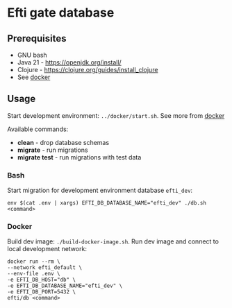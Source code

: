 # Efti gate database

## Prerequisites
* GNU bash
* Java 21 - https://openjdk.org/install/
* Clojure - https://clojure.org/guides/install_clojure
* See [docker](../docker/README.md)

## Usage

Start development environment: ```../docker/start.sh```.
See more from [docker](../docker/README.md)

Available commands:
- **clean** - drop database schemas
- **migrate** - run migrations
- **migrate test** - run migrations with test data

### Bash
Start migration for development environment database `efti_dev`:
```
env $(cat .env | xargs) EFTI_DB_DATABASE_NAME="efti_dev" ./db.sh <command>
```

### Docker

Build dev image: ```./build-docker-image.sh```.
Run dev image and connect to local development network:
```
docker run --rm \
--network efti_default \
--env-file .env \
-e EFTI_DB_HOST="db" \
-e EFTI_DB_DATABASE_NAME="efti_dev" \
-e EFTI_DB_PORT=5432 \
efti/db <command>
```


